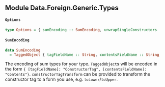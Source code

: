 ## Module Data.Foreign.Generic.Types

#### `Options`

``` purescript
type Options = { sumEncoding :: SumEncoding, unwrapSingleConstructors :: Boolean, unwrapSingleArguments :: Boolean, fieldTransform :: String -> String }
```

#### `SumEncoding`

``` purescript
data SumEncoding
  = TaggedObject { tagFieldName :: String, contentsFieldName :: String, constructorTagTransform :: String -> String }
```

The encoding of sum types for your type.
`TaggedObject`s will be encoded in the form `{ [tagFieldName]: "ConstructorTag", [contentsFieldName]: "Contents"}`.
`constructorTagTransform` can be provided to transform the constructor tag to a form you use, e.g. `toLower`/`toUpper`.


